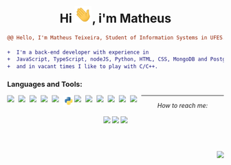 <h1 align="center">Hi <img src="https://raw.githubusercontent.com/ABSphreak/ABSphreak/master/gifs/Hi.gif" width="40px" />, i'm Matheus</h1>

```diff
@@ Hello, I'm Matheus Teixeira, Student of Information Systems in UFES. @@

+  I'm a back-end developer with experience in
+  JavaScript, TypeScript, nodeJS, Python, HTML, CSS, MongoDB and PostgreSQL .
+  and in vacant times I like to play with C/C++.
```
### Languages and Tools:
<img align="left" width="26px" src="https://raw.githubusercontent.com/hussainweb/hussainweb/main/icons/javascript.png" />
<img align="left" width="26px" src="https://raw.githubusercontent.com/hussainweb/hussainweb/main/icons/typescript.png" />
<img align="left" width="26px" src="https://upload.wikimedia.org/wikipedia/commons/thumb/d/d9/Node.js_logo.svg/590px-Node.js_logo.svg.png" />
<img align="left" width="26px" src="https://raw.githubusercontent.com/isocpp/logos/master/cpp_logo.png" />
<img align="left" width="26px" src="https://www.pngkit.com/png/full/101-1010012_c-programming-icon-c-programming-language-logo.png" />
<img align="left" width="26px" src="https://raw.githubusercontent.com/github/explore/80688e429a7d4ef2fca1e82350fe8e3517d3494d/topics/python/python.png" />
<img align="left" width="26px" src="https://upload.wikimedia.org/wikipedia/commons/thumb/3/35/Tux.svg/1200px-Tux.svg.png" />
<img align="left" width="26px" src="https://cdn.iconscout.com/icon/free/png-256/postgresql-11-1175122.png" />
<img align="left" width="26px" src="https://static.viget.com/_284x284_crop_center-center_none/mongo-logo.png?mtime=20200729151614&focal=none&tmtime=20200729151719" />
<img align="left" width="26px" src="https://www.docker.com/sites/default/files/d8/2019-07/Moby-logo.png" />
<img align="left" width="26px" src="https://img.icons8.com/color/452/firebase.png" />
<img align="left" width="26px" src="https://appmasters.io/static/google-cloud-platform-logo-1548cb88200dbc04ca79a2447a0db447.png" />

<hr>
<p align="center">
   <i>How to reach me:</i>
   <br>
<br>
<a target="_blank" href="https://www.linkedin.com/in/matheus-t-0a914b181"><img src="https://img.shields.io/badge/-LinkedIn-0077B5?style=for-the-badge&logo=Linkedin&logoColor=white"></img></a>
<a target="_blank" href="mailto:matheusteixeiradossantoss@gmail.com"><img src="https://img.shields.io/badge/-Gmail-D14836?style=for-the-badge&logo=Gmail&logoColor=white"></img></a>
<a target="_blank" href="https://twitter.com/Matthelstan"><img src="https://img.shields.io/badge/-Twitter-1DA1F2?style=for-the-badge&logo=Twitter&logoColor=white"></img></a>
<br>

<br/><br/>

<p align="center">
  <img align="right" src="https://github-readme-stats.vercel.app/api/top-langs/?username=matthaw&layout=compact&theme=gotham" />
</p>
